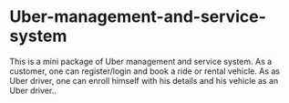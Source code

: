 # Uber-management-and-service-system
This is a mini package of Uber management and service system. As a customer, one can register/login and book a ride or rental vehicle. As as Uber driver, one can enroll himself with his details and his vehicle as an Uber driver..
